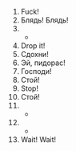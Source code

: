1. Fuck!
2. Блядь! Блядь!
3. -
4. Drop it!
5. Сдохни!
6. Эй, пидорас!
7. Господи!
8. Стой!
9. Stop!
10. Стой!
11. -
12. -
13. Wait! Wait!